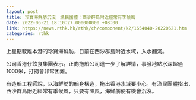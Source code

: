 ```yaml
---
layout: post
title: 珍寶海鮮舫沉沒　漁民團體：西沙群島附近經常有季候風
date: 2022-06-21 18:10:27.000000000 +08:00
link: https://news.rthk.hk/rthk/ch/component/k2/1654040-20220621.htm
categories: rthk
---
```


上星期駛離本港的珍寶海鮮舫，日前在西沙群島附近水域，入水翻沉。

公司香港仔飲食集團表示，正向拖船公司進一步了解詳情，事發地點水深超過1000米，打撈會非常困難。

有造船工程師說，以海鮮舫的船身構造，拖出香港水域要小心。有漁民團體指出，西沙群島附近經常有季候風，只要有陣風，海鮮舫便有機會沉沒。
